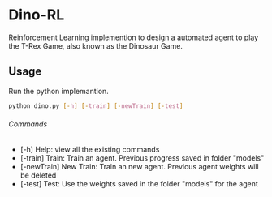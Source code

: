 # Dino-RL

Reinforcement Learning implemention to design a automated agent to play the T-Rex Game, also known as the Dinosaur Game.

## Usage

Run the python implemantion.
```bash
python dino.py [-h] [-train] [-newTrain] [-test]
```

###### Commands

- [-h] Help: view all the existing commands
- [-train] Train: Train an agent. Previous progress saved in folder "models"
- [-newTrain] New Train: Train an new agent. Previous agent weights will be deleted
- [-test] Test: Use the weights saved in the folder "models" for the agent